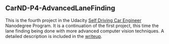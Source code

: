 ## CarND-P4-AdvancedLaneFinding

This is the fourth project in the Udacity [Self Driving Car Engineer](https://www.udacity.com/course/self-driving-car-engineer-nanodegree--nd013) Nanodegree Program. It is a continuation of the first project, this time the lane finding being done with more advanced computer vision techniques. A detailed description is included in the [writeup](https://github.com/hidooki/CarND-P4-AdvancedLaneFinding/blob/master/writeup.md).
